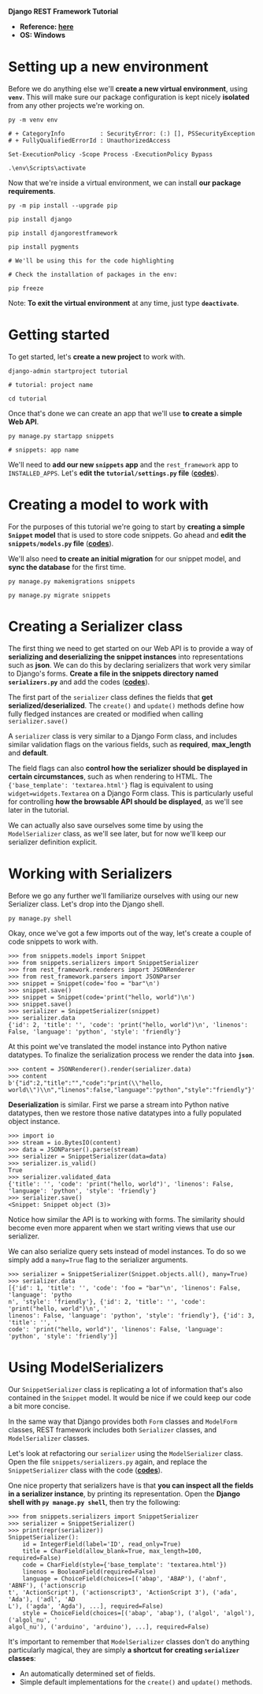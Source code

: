 **Django REST Framework Tutorial**

- **Reference: [here](https://www.django-rest-framework.org)**
- **OS: Windows**

# Setting up a new environment

Before we do anything else we'll **create a new virtual environment**, using **`venv`**. 
This will make sure our package configuration is kept nicely **isolated** from any other projects we're working on.
```shell
py -m venv env
```
```shell
# + CategoryInfo          : SecurityError: (:) [], PSSecurityException
# + FullyQualifiedErrorId : UnauthorizedAccess

Set-ExecutionPolicy -Scope Process -ExecutionPolicy Bypass
```
```shell
.\env\Scripts\activate
```
Now that we're inside a virtual environment, we can install **our package requirements**.
```shell
py -m pip install --upgrade pip
```
```shell
pip install django
```
```shell
pip install djangorestframework
```
```shell
pip install pygments
 
# We'll be using this for the code highlighting
```
```shell
# Check the installation of packages in the env:

pip freeze
```
Note: **To exit the virtual environment** at any time, just type **`deactivate`**.

# Getting started

To get started, let's **create a new project** to work with.
```shell
django-admin startproject tutorial

# tutorial: project name
```
```shell
cd tutorial
```
Once that's done we can create an app that we'll use **to create a simple Web API**.
```shell
py manage.py startapp snippets

# snippets: app name
```
We'll need to **add our new `snippets` app** and the `rest_framework` app to `INSTALLED_APPS`. 
Let's **edit the `tutorial/settings.py` file** (**[codes](https://github.com/MrEmadi/django-rest-framework-tutorial/commit/216a7127aef8cf07f80ce494492e9a4745759487#diff-050a23520aa24d9e65854375089f1a01bfec8034d7ee08c99908f181f15d9905)**).

# Creating a model to work with

For the purposes of this tutorial we're going to start by **creating a simple `Snippet` model** that is used to store code snippets. 
Go ahead and **edit the `snippets/models.py` file** (**[codes](https://github.com/MrEmadi/django-rest-framework-tutorial/commit/10d7720f2603e0a128313d6c353b93c3b3acfedb#diff-f0f7ef9b28e5a8b154f81c098a64de0c40e7017ece5d6b071f62842e25271c0c)**).

We'll also need **to create an initial migration** for our snippet model, and **sync the database** for the first time.
```shell
py manage.py makemigrations snippets
```
```shell
py manage.py migrate snippets
```

# Creating a Serializer class

The first thing we need to get started on our Web API is to provide a way of **serializing and deserializing the snippet instances** into representations such as **json**. 
We can do this by declaring serializers that work very similar to Django's forms. 
**Create a file in the snippets directory named `serializers.py`** and add the codes ([**codes**](https://github.com/MrEmadi/django-rest-framework-tutorial/commit/a300942b65b946cb14608b73f2c8390cc2c404af#diff-5c7b30f359b4fbd824cb0b4654a642b0ce23724f6e91c6b7d8e14f1c52148096)).

The first part of the `serializer` class defines the fields that **get serialized/deserialized**. 
The `create()` and `update()` methods define how fully fledged instances are created or modified when calling `serializer.save()`

A `serializer` class is very similar to a Django Form class, and includes similar validation flags on the various fields, such as **required**, **max_length** and **default**.

The field flags can also **control how the serializer should be displayed in certain circumstances**, such as when rendering to HTML. 
The `{'base_template': 'textarea.html'}` flag is equivalent to using `widget=widgets.Textarea` on a Django Form class. 
This is particularly useful for controlling **how the browsable API should be displayed**, as we'll see later in the tutorial.

We can actually also save ourselves some time by using the `ModelSerializer` class, as we'll see later, but for now we'll keep our serializer definition explicit.

# Working with Serializers

Before we go any further we'll familiarize ourselves with using our new Serializer class. Let's drop into the Django shell.
```shell
py manage.py shell
```
Okay, once we've got a few imports out of the way, let's create a couple of code snippets to work with.
```text
>>> from snippets.models import Snippet
>>> from snippets.serializers import SnippetSerializer
>>> from rest_framework.renderers import JSONRenderer
>>> from rest_framework.parsers import JSONParser
>>> snippet = Snippet(code='foo = "bar"\n')
>>> snippet.save()
>>> snippet = Snippet(code='print("hello, world")\n')
>>> snippet.save()                                    
>>> serializer = SnippetSerializer(snippet)
>>> serializer.data
{'id': 2, 'title': '', 'code': 'print("hello, world")\n', 'linenos': False, 'language': 'python', 'style': 'friendly'}
```
At this point we've translated the model instance into Python native datatypes. 
To finalize the serialization process we render the data into **`json`**.
```text
>>> content = JSONRenderer().render(serializer.data)
>>> content
b'{"id":2,"title":"","code":"print(\\"hello, world\\")\\n","linenos":false,"language":"python","style":"friendly"}'
```
**Deserialization** is similar. First we parse a stream into Python native datatypes, 
then we restore those native datatypes into a fully populated object instance.
```text
>>> import io
>>> stream = io.BytesIO(content)
>>> data = JSONParser().parse(stream)
>>> serializer = SnippetSerializer(data=data)
>>> serializer.is_valid()
True
>>> serializer.validated_data
{'title': '', 'code': 'print("hello, world")', 'linenos': False, 'language': 'python', 'style': 'friendly'}
>>> serializer.save()
<Snippet: Snippet object (3)>
```
Notice how similar the API is to working with forms. 
The similarity should become even more apparent when we start writing views that use our serializer.

We can also serialize query sets instead of model instances. 
To do so we simply add a `many=True` flag to the serializer arguments.
```text
>>> serializer = SnippetSerializer(Snippet.objects.all(), many=True)
>>> serializer.data
[{'id': 1, 'title': '', 'code': 'foo = "bar"\n', 'linenos': False, 'language': 'pytho
n', 'style': 'friendly'}, {'id': 2, 'title': '', 'code': 'print("hello, world")\n', '
linenos': False, 'language': 'python', 'style': 'friendly'}, {'id': 3, 'title': '', '
code': 'print("hello, world")', 'linenos': False, 'language': 'python', 'style': 'friendly'}]
```

# Using ModelSerializers

Our `SnippetSerializer` class is replicating a lot of information that's also contained in the `Snippet` model. 
It would be nice if we could keep our code a bit more concise.

In the same way that Django provides both `Form` classes and `ModelForm` classes, REST framework includes both `Serializer` classes, and `ModelSerializer` classes.

Let's look at refactoring our `serializer` using the `ModelSerializer` class. 
Open the file `snippets/serializers.py` again, and replace the `SnippetSerializer` class with the code (**[codes](https://github.com/MrEmadi/django-rest-framework-tutorial/commit/b1af180c81bda9c8ef1fd0bfcd97413b6c67bdf2#diff-5c7b30f359b4fbd824cb0b4654a642b0ce23724f6e91c6b7d8e14f1c52148096)**).

One nice property that serializers have is that **you can inspect all the fields in a serializer instance**, by printing its representation. 
Open the **Django shell with `py manage.py shell`**, then try the following:
```text
>>> from snippets.serializers import SnippetSerializer
>>> serializer = SnippetSerializer()
>>> print(repr(serializer))
SnippetSerializer():
    id = IntegerField(label='ID', read_only=True)
    title = CharField(allow_blank=True, max_length=100, required=False)
    code = CharField(style={'base_template': 'textarea.html'})
    linenos = BooleanField(required=False)
    language = ChoiceField(choices=[('abap', 'ABAP'), ('abnf', 'ABNF'), ('actionscrip
t', 'ActionScript'), ('actionscript3', 'ActionScript 3'), ('ada', 'Ada'), ('adl', 'AD
L'), ('agda', 'Agda'), ...], required=False)
    style = ChoiceField(choices=[('abap', 'abap'), ('algol', 'algol'), ('algol_nu', '
algol_nu'), ('arduino', 'arduino'), ...], required=False)
```
It's important to remember that `ModelSerializer` classes don't do anything particularly magical, they are simply **a shortcut for creating `serializer` classes**:
- An automatically determined set of fields.
- Simple default implementations for the `create()` and `update()` methods.

